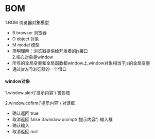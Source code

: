 BOM
====  
  1.BOM 浏览器对象模型
  * B browser   浏览器
  * O object    对象
  * M model     模型
  * 简明理解：浏览器提供给开发者的js接口    
  2.核心对象是window
  * 所有的全局变量和全局函数都window上,window对象相当于js的全局变量
  * 通过js访问浏览器的一个借口
#### window对象
  1.window.alert('提示内容')    警告框

  2.window.cofirm('提示内容')   对话框
  * 确认返回 true
  * 取消返回 false
  3.window.prompt('提示内容')     输入框
  * 确认输入
  * 取消返回 null
